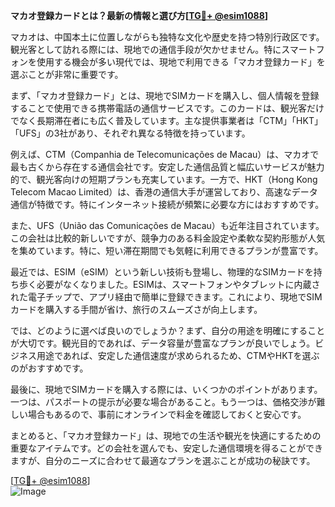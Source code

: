 **マカオ登録カードとは？最新の情報と選び方[[TG💪+ @esim1088](https://t.me/s/esim1088)]**

マカオは、中国本土に位置しながらも独特な文化や歴史を持つ特別行政区です。観光客として訪れる際には、現地での通信手段が欠かせません。特にスマートフォンを使用する機会が多い現代では、現地で利用できる「マカオ登録カード」を選ぶことが非常に重要です。

まず、「マカオ登録カード」とは、現地でSIMカードを購入し、個人情報を登録することで使用できる携帯電話の通信サービスです。このカードは、観光客だけでなく長期滞在者にも広く普及しています。主な提供事業者は「CTM」「HKT」「UFS」の3社があり、それぞれ異なる特徴を持っています。

例えば、CTM（Companhia de Telecomunicações de Macau）は、マカオで最も古くから存在する通信会社です。安定した通信品質と幅広いサービスが魅力的で、観光客向けの短期プランも充実しています。一方で、HKT（Hong Kong Telecom Macao Limited）は、香港の通信大手が運営しており、高速なデータ通信が特徴です。特にインターネット接続が頻繁に必要な方にはおすすめです。

また、UFS（União das Comunicações de Macau）も近年注目されています。この会社は比較的新しいですが、競争力のある料金設定や柔軟な契約形態が人気を集めています。特に、短い滞在期間でも気軽に利用できるプランが豊富です。

最近では、ESIM（eSIM）という新しい技術も登場し、物理的なSIMカードを持ち歩く必要がなくなりました。ESIMは、スマートフォンやタブレットに内蔵された電子チップで、アプリ経由で簡単に登録できます。これにより、現地でSIMカードを購入する手間が省け、旅行のスムーズさが向上します。

では、どのように選べば良いのでしょうか？まず、自分の用途を明確にすることが大切です。観光目的であれば、データ容量が豊富なプランが良いでしょう。ビジネス用途であれば、安定した通信速度が求められるため、CTMやHKTを選ぶのがおすすめです。

最後に、現地でSIMカードを購入する際には、いくつかのポイントがあります。一つは、パスポートの提示が必要な場合があること。もう一つは、価格交渉が難しい場合もあるので、事前にオンラインで料金を確認しておくと安心です。

まとめると、「マカオ登録カード」は、現地での生活や観光を快適にするための重要なアイテムです。どの会社を選んでも、安定した通信環境を得ることができますが、自分のニーズに合わせて最適なプランを選ぶことが成功の秘訣です。

[[TG💪+ @esim1088](https://t.me/s/esim1088)]  
![Image](https://i.postimg.cc/Y0z9fWf4/image.png)